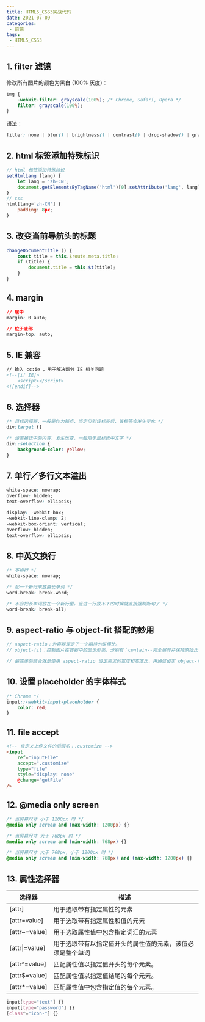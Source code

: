 ```yaml
---
title: HTML5_CSS3实战代码
date: 2021-07-09
categories:
 - 前端
tags:
 - HTML5_CSS3
---
```


<!-- more -->



## 1. filter 滤镜

修改所有图片的颜色为黑白 (100% 灰度)：

```css
img {
    -webkit-filter: grayscale(100%); /* Chrome, Safari, Opera */
    filter: grayscale(100%);
}
```

语法：

```css
filter: none | blur() | brightness() | contrast() | drop-shadow() | grayscale() | hue-rotate() | invert() | opacity() | saturate() | sepia() | url();
```



## 2. html 标签添加特殊标识

```javascript
// html 标签添加特殊标识
setHtmlLang (lang) {
    let lang = 'zh-CN';
	document.getElementsByTagName('html')[0].setAttribute('lang', lang);
}
// css
html[lang='zh-CN'] {
    padding: 8px;
}
```



## 3. 改变当前导航头的标题

```javascript
changeDocumentTitle () {
    const title = this.$route.meta.title;
    if (title) {
    	document.title = this.$t(title);
    }
}
```



## 4. margin

```css
// 居中
margin: 0 auto;

// 位于底部
margin-top: auto;
```



## 5. IE 兼容

```html
// 输入 cc:ie ，用于解决部分 IE 相关问题
<!--[if IE]>
	<script></script>
<![endif]-->
```



## 6. 选择器 

```css
/* 目标选择器，一般是作为锚点，当定位到该标签后，该标签会发生变化 */
div:target {}

/* 设置被选中的内容，发生改变，一般用于鼠标选中文字 */
div::selection {
    background-color: yellow;
}
```



## 7. 单行／多行文本溢出

```css
white-space: nowrap;
overflow: hidden;
text-overflow: ellipsis;

display: -webkit-box;
-webkit-line-clamp: 2;
-webkit-box-orient: vertical;
overflow: hidden;
text-overflow: ellipsis;
```



## 8. 中英文换行

```css
/* 不换行 */
white-space: nowrap;

/* 起一个新行来放置长单词 */
word-break: break-word;

/* 不会把长单词放在一个新行里，当这一行放不下的时候就直接强制断句了 */
word-break: break-all;
```



## 9. aspect-ratio 与 object-fit 搭配的妙用

```javascript
// aspect-ratio：为容器规定了一个期待的纵横比。
// object-fit：控制图片在容器中的显示形态，分别有：contain--完全展开并保持原始比例，fill--完全展开被拉伸铺满容器，cover--铺满容器并保持原始比例但被裁剪。

// 最完美的结合就是使用 aspect-ratio 设定需求的宽度和高度比，再通过设定 object-fit 值为 cover 使图片保持原来的形态，且使每个图片都保持相同的宽高。
```



## 10. 设置 placeholder 的字体样式

```css
/* Chrome */
input::-webkit-input-placeholder {
    color: red;
}
```



## 11. file accept

```html
<!-- 自定义上传文件的后缀名：.customize -->
<input
    ref="inputFile"
    accept=".customize"
    type="file"
    style="display: none"
    @change="getFile"
/>
```



## 12. @media only screen

```css
/* 当屏幕尺寸 小于 1200px 时 */
@media only screen and (max-width: 1200px) {}

/* 当屏幕尺寸 大于 768px 时 */
@media only screen and (min-width: 768px) {}

/* 当屏幕尺寸 大于 768px，小于 1200px 时 */
@media only screen and (min-width: 768px) and (max-width: 1200px) {}
```



## 13. 属性选择器

| 选择器         | 描述                                                       |
| -------------- | ---------------------------------------------------------- |
| [attr]         | 用于选取带有指定属性的元素                                 |
| [attr=value]   | 用于选取带有指定属性和值的元素                             |
| [attr~=value]  | 用于选取属性值中包含指定词汇的元素                         |
| [attr\|=value] | 用于选取带有以指定值开头的属性值的元素，该值必须是整个单词 |
| [attr^=value]  | 匹配属性值以指定值开头的每个元素。                         |
| [attr$=value]  | 匹配属性值以指定值结尾的每个元素。                         |
| [attr*=value]  | 匹配属性值中包含指定值的每个元素。                         |

```css
input[type="text"] {}
input[type="password"] {}
[class^="icon-"] {}
```

